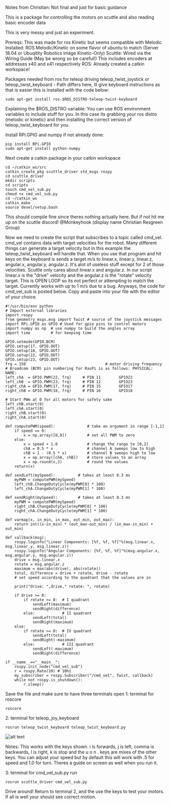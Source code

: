 Notes from Christian: Not final and just for basic guidance

This is a package for controlling the motors on scuttle and also reading basic encoder data

This is very messy and just an experiment.

Prereqs: This was made for ros Kinetic but seems compatible with Melodic
Installed: ROS Melodic/Kinetic on some flavor of ubuntu to match (Server 18.04 or Ubuqitity Robotics image Kinetic-Only)
Scuttle: Wired via the Wiring Guide (May be wrong so be careful!)
	This includes encoders at addresses x40 and x41 respectively
ROS: Already created a catkin workspace!

Packages needed from ros for teleop driving
teleop_twist_joystick or teleop_twist_keyboard - Path differs here, Ill give keyboard instructions as that is easier
this is installed with the code below:
```
sudo apt-get install ros-$ROS_DISTRO-teleop-twist-keyboard 
```
Explaining the $ROS_DISTRO variable:
	You can use ROS environment variables to include stuff for you. In this case its grabbing your ros distro (melodic or kinetic) and then installing the correct version of teleop_twist_keyboard for you.

Install RPi.GPIO and numpy if not already done:
```
pip install RPi.GPIO
sudo apt-get install python-numpy
```
Next create a catkin package in your catkin workspace
```
cd ~/catkin_ws/src
catkin_create_pkg scuttle_driver std_msgs rospy
cd scuttle_driver
mkdir scripts
cd scripts
touch cmd_vel_sub.py
chmod +x cmd_vel_sub.py
cd ~/catkin_ws
catkin_make
source devel/setup.bash
```
This should compile fine since theres nothing actually here. But if not hit me up on the scuttle discord! @Monkeyhook (display name Christian Resgreen Group)

Now we need to create the script that subscribes to a topic called cmd_vel. cmd_vel contains data with target velocities for the robot. Many different things can generate a target velocity but in this example the teleop_twist_keyboard will handle that. When you use that program and hit keys on the keyboard is sends a target m/s to linear.x, linear.y, linear.z, angular.x, angular.y, angular.z. It's alot of useless stuff except for 2 of those velocities.
Scuttle only cares about linear.x and angular.z. In our script linear.x is the "drive" velocity and the angular.z is the "rotate" velocity target. This is OPEN LOOP so its not perfect or attempting to match the target. Currently works with up to 1 m/s due to a bug. Anyways, the code for cmd_vel_sub is posted below. Copy and paste into your file with the editor of your choice.
```
#!/usr/bin/env python 
# Import external libraries
import rospy
from geometry_msgs.msg import Twist # source of the joystick messages
import RPi.GPIO as GPIO # Used for gpio pins to control motors
import numpy as np  # use numpy to build the angles array
import time         # for keeping time

GPIO.setmode(GPIO.BCM)
GPIO.setup(17, GPIO.OUT)
GPIO.setup(18, GPIO.OUT)
GPIO.setup(22, GPIO.OUT)
GPIO.setup(23, GPIO.OUT)
frq = 150                                   # motor driving frequency
# Broadcom (BCM) pin numbering for RasPi is as follows: PHYSICAL:       NAME:
left_chA  = GPIO.PWM(22, frq)     # PIN 11        GPIO22
left_chB  = GPIO.PWM(23, frq)     # PIN 12        GPIO23
right_chA = GPIO.PWM(17, frq)     # PIN 15        GPIO17
right_chB = GPIO.PWM(18, frq)     # PIN 16        GPIO18

# Start PWm at 0 for all motors for safety sake
left_chB.start(0)
left_chA.start(0)
right_chB.start(0)
right_chA.start(0)

def computePWM(speed):              # take an argument in range [-1,1]
    if speed == 0:
        x = np.array([0,0])         # set all PWM to zero
    else:
        x = speed + 1.0             # change the range to [0,2]
        chA = 0.5 * x               # channel A sweeps low to high
        chB = 1 - (0.5 * x)         # channel B sweeps high to low
        x = np.array([chA, chB])    # store values to an array
        x = np.round(x,2)           # round the values
    return(x)

def sendLeft(mySpeed):          # takes at least 0.3 ms
    myPWM = computePWM(mySpeed)
    left_chB.ChangeDutyCycle(myPWM[0] * 100)
    left_chA.ChangeDutyCycle(myPWM[1] * 100)

def sendRight(mySpeed):         # takes at least 0.3 ms
    myPWM = computePWM(mySpeed)
    right_chB.ChangeDutyCycle(myPWM[0] * 100)
    right_chA.ChangeDutyCycle(myPWM[1] * 100)

def varmap(x, in_min, in_max, out_min, out_max):
    return int((x-in_min) * (out_max-out_min) / (in_max-in_min) + out_min)

def callback(msg):
	rospy.loginfo("Linear Components: [%f, %f, %f]"%(msg.linear.x, msg.linear.y, msg.linear.z))
	rospy.loginfo("Angular Components: [%f, %f, %f]"%(msg.angular.x, msg.angular.y, msg.angular.z))
	drive = msg.linear.x
	rotate = msg.angular.z
	maximum = max(abs(drive), abs(rotate))
	total, difference = drive + rotate, drive - rotate
	# set speed according to the quadrant that the values are in
	
	print("drive: ",drive," rotate: ", rotate)
	
	if drive >= 0:
		if rotate >= 0:  # I quadrant
			sendLeft(maximum)
			sendRight(difference)
		else:            # II quadrant
			sendLeft(total)
			sendRight(maximum)
	else:
		if rotate >= 0:  # IV quadrant
			sendLeft(total)
			sendRight(-maximum)
		else:            # III quadrant
			sendLeft(-maximum)
			sendRight(difference)
 
if __name__=="__main__":
	rospy.init_node("cmd_vel_sub")
	r = rospy.Rate(10) # 10hz
	my_subscriber = rospy.Subscriber("/cmd_vel", Twist, callback)
	while not rospy.is_shutdown():
		r.sleep()
```
Save the file and make sure to have three terminals open
1: terminal for roscore
```
roscore
```
2: terminal for teleop_joy_keyboard
```
rosrun teleop_twist_keyboard teleop_twist_keyboard.py 
```
![alt text](https://github.com/ansarid/SCUTTLE_ROS/blob/main/src/scuttle_driver/images/keyboard%20explained.PNG)


Notes: This works with the keys shown. i is forwards, j is left, comma is backwards, l is right, k is stop and the u o n . keys are mixes of the other keys. 
You can adjust your speed but by default this will work with .5 for speed and 1.0 for turn. Theres a guide on screen as well when you run it.

3: terminal for cmd_vel_sub.py run
```
rosrun scuttle_driver cmd_vel_sub.py
```

Drive around! Return to terminal 2, and the use the keys to test your motors. If all is well your should see correct motion.

